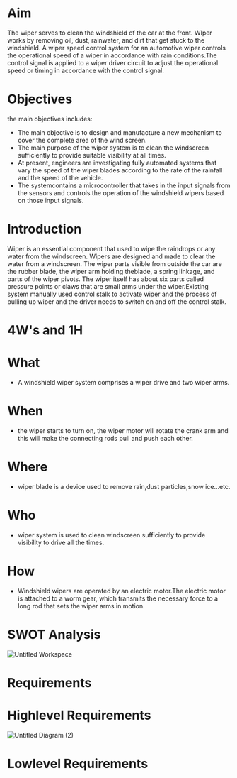 # Aim
 The wiper serves to clean the windshield of the car at the front. WIper works by removing oil, dust, rainwater, and dirt that get stuck to the windshield.
 A wiper speed control system for an automotive wiper controls the operational speed of a wiper in accordance with rain conditions.The control signal is applied 
 to a wiper driver circuit to adjust the operational speed or timing in accordance with the control signal.
 
# Objectives
the main objectives includes:
* The main objective is to design and manufacture a new mechanism to cover the complete area of the wind screen.
* The main purpose of the wiper system is to clean the windscreen sufficiently to provide suitable visibility at all times.
*  At present, engineers are investigating fully automated systems that vary the speed of the wiper blades according to the rate of the rainfall
   and the speed of the vehicle.
* The systemcontains a microcontroller that takes in the input signals from the sensors and controls the operation of the windshield wipers
  based on those input signals. 
  
# Introduction
 Wiper is an essential component that used to wipe the raindrops or any water from the windscreen. Wipers are designed and made to clear the water from a windscreen.
 The wiper parts visible from outside the car are the rubber blade, the wiper arm holding theblade, a spring linkage, and parts of the wiper pivots.
 The wiper itself has about six parts called pressure points or claws that are small arms under the wiper.Existing system manually used control stalk to activate
 wiper and the process of pulling up wiper and the driver needs to switch on and off the control stalk.

# 4W's and 1H
# What
* A windshield wiper system comprises a wiper drive and two wiper arms.
# When
* the wiper starts to turn on, the wiper motor will rotate the crank arm and this will make the connecting rods pull and push each other.
# Where
* wiper blade is a device used to remove rain,dust particles,snow ice...etc.
# Who 
* wiper system is used to clean windscreen sufficiently to provide visibility to drive all the times.
# How
* Windshield wipers are operated by an electric motor.The electric motor is attached to a worm gear, which transmits the necessary force to a long rod that sets 
  the wiper arms in motion.
# SWOT Analysis
![Untitled Workspace](https://user-images.githubusercontent.com/101981165/167240315-5ddf75b1-16f5-4411-a7a2-af872253edd9.jpg)

# Requirements
# Highlevel Requirements
![Untitled Diagram (2)](https://user-images.githubusercontent.com/101981165/167242746-f5645eb2-40bb-447e-9678-a674ce621008.jpg)
# Lowlevel Requirements


 
